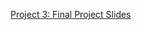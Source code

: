 [Project 3: Final Project Slides](https://docs.google.com/presentation/d/1fCRKYlM0I88c57MV4wIujSSTAYmYQbRrfBZtqv1MKak/edit)
